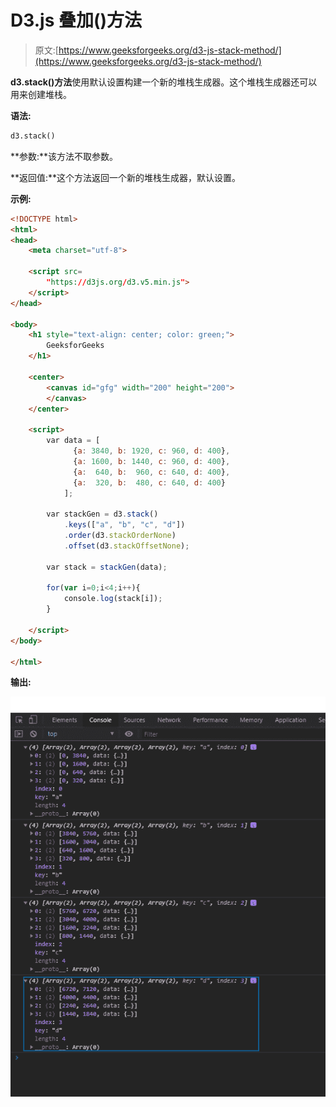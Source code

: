 # D3.js 叠加()方法

> 原文:[https://www.geeksforgeeks.org/d3-js-stack-method/](https://www.geeksforgeeks.org/d3-js-stack-method/)

**d3.stack()方法**使用默认设置构建一个新的堆栈生成器。这个堆栈生成器还可以用来创建堆栈。

**语法:**

```html
d3.stack()
```

**参数:**该方法不取参数。

**返回值:**这个方法返回一个新的堆栈生成器，默认设置。

**示例:**

```html
<!DOCTYPE html>
<html>
<head>
    <meta charset="utf-8">

    <script src=
        "https://d3js.org/d3.v5.min.js">
    </script>
</head>

<body>
    <h1 style="text-align: center; color: green;">
        GeeksforGeeks
    </h1>

    <center>
        <canvas id="gfg" width="200" height="200">
        </canvas>
    </center>

    <script>
        var data = [
              {a: 3840, b: 1920, c: 960, d: 400},
              {a: 1600, b: 1440, c: 960, d: 400},
              {a:  640, b:  960, c: 640, d: 400},
              {a:  320, b:  480, c: 640, d: 400}
            ];

        var stackGen = d3.stack()
            .keys(["a", "b", "c", "d"])
            .order(d3.stackOrderNone)
            .offset(d3.stackOffsetNone);

        var stack = stackGen(data);

        for(var i=0;i<4;i++){
            console.log(stack[i]);
        }

    </script>
</body>

</html>
```

**输出:**

![](img/ded6b13dd93a4f36dce09928787d971c.png)